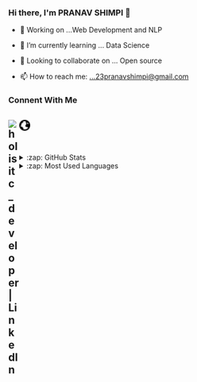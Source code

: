 ### Hi there, I'm PRANAV SHIMPI 👋
- 🔭 Working on ...Web Development and NLP
- 🌱 I’m currently learning ... Data Science
- 👯 Looking to collaborate on ... Open source 


- 📫 How to reach me: ...23pranavshimpi@gmail.com 

### Connent With Me 
[<img align="left" alt="holisitc_developer | LinkedIn" width="22px" src="https://cdn.jsdelivr.net/npm/simple-icons@v3/icons/linkedin.svg" />][linkedin]
[<img align="left" alt="holisitc_developer" width="22px" src="https://raw.githubusercontent.com/iconic/open-iconic/master/svg/globe.svg" />][website]
<br />
<br />
---
<details>
  <summary>:zap: GitHub Stats</summary>
  <img align="left" alt="PranaV's GitHub Stats" src="https://github-readme-stats.vercel.app/api?username=PranaV-Shimpi&show_icons=true&hide_border=true" />

</details>


<details>
  <summary>:zap: Most Used Languages</summary>

<img align="left" alt="PranaV's GitHub Top Languages" src="https://github-readme-stats.vercel.app/api/top-langs/?username=PranaV-Shimpi" />

[website]: https://biotree.now.sh/pranavshimpi/
[linkedin]: https://www.linkedin.com/in/pranav-shimpi/

</details>

